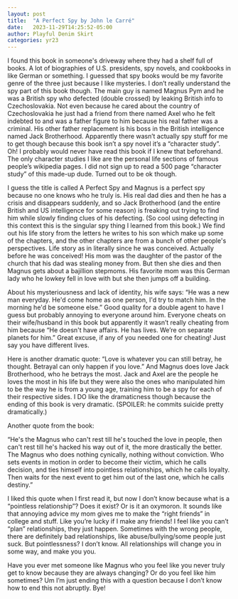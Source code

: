 ```yaml
---
layout: post
title:  "A Perfect Spy by John le Carré"
date:   2023-11-29T14:25:52-05:00
author: Playful Denim Skirt
categories: yr23
---
```

I found this book in someone's driveway where they had a shelf full of books. A lot of biographies of U.S. presidents, spy novels, and cookbooks in like German or something. I guessed that spy books would be my favorite genre of the three just because I like mysteries. I don’t really understand the spy part of this book though. The main guy is named Magnus Pym and he was a British spy who defected (double crossed) by leaking British info to Czechoslovakia. Not even because he cared about the country of Czechoslovakia he just had a friend from there named Axel who he felt indebted to and was a father figure to him because his real father was a criminal. His other father replacement is his boss in the British intelligence named Jack Brotherhood. Apparently there wasn’t actually spy stuff for me to get though because this book isn’t a spy novel it’s a “character study”. Oh! I probably would never have read this book if I knew that beforehand. The only character studies I like are the personal life sections of famous people’s wikipedia pages. I did not sign up to read a 500 page “character study” of this made-up dude. Turned out to be ok though. 

I guess the title is called A Perfect Spy and Magnus is a perfect spy because no one knows who he truly is. His real dad dies and then he has a crisis and disappears suddenly, and so Jack Brotherhood (and the entire British and US intelligence for some reason) is freaking out trying to find him while slowly finding clues of his defecting. (So cool using defecting in this context this is the singular spy thing I learned from this book.) We find out his life story from the letters he writes to his son which make up some of the chapters, and the other chapters are from a bunch of other people's perspectives. Life story as in literally since he was conceived. Actually before he was conceived! His mom was the daughter of the pastor of the church that his dad was stealing money from. But then she dies and then Magnus gets about a bajillion stepmoms. His favorite mom was this German lady who he lowkey fell in love with but she then jumps off a building. 

About his mysteriousness and lack of identity, his wife says: “He was a new man everyday. He'd come home as one person, I'd try to match him. In the morning he'd be someone else.” Good quality for a double agent to have I guess but probably annoying to everyone around him. Everyone cheats on their wife/husband in this book but apparently it wasn’t really cheating from him because “He doesn't have affairs. He has lives. We’re on separate planets for him.” Great excuse, if any of you needed one for cheating! Just say you have different lives. 

Here is another dramatic quote: “Love is whatever you can still betray, he thought. Betrayal can only happen if you love.” And Magnus does love Jack Brotherhood, who he betrays the most. Jack and Axel are the people he loves the most in his life but they were also the ones who manipulated him to be the way he is from a young age, training him to be a spy for each of their respective sides. I DO like the dramaticness though because the ending of this book is very dramatic. (SPOILER: he commits suicide pretty dramatically.)

Another quote from the book:

“He's the Magnus who can't rest till he's touched the love in people, then can't rest till he's hacked his way out of it, the more drastically the better. The Magnus who does nothing cynically, nothing without conviction. Who sets events in motion in order to become their victim, which he calls decision, and ties himself into pointless relationships, which he calls loyalty. Then waits for the next event to get him out of the last one, which he calls destiny.”

I liked this quote when I first read it, but now I don’t know because what is a “pointless relationship”? Does it exist? Or is it an oxymoron. It sounds like that annoying advice my mom gives me to make the “right friends” in college and stuff. Like you’re lucky if I make any friends! I feel like you can’t “plan” relationships, they just happen. Sometimes with the wrong people, there are definitely bad relationships, like abuse/bullying/some people just suck. But pointlessness? I don’t know. All relationships will change you in some way, and make you you. 

Have you ever met someone like Magnus who you feel like you never truly get to know because they are always changing? Or do you feel like him sometimes? Um I’m just ending this with a question because I don’t know how to end this not abruptly. Bye!
